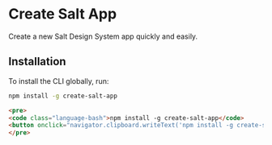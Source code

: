# Create Salt App

Create a new Salt Design System app quickly and easily.

## Installation

To install the CLI globally, run:

```bash
npm install -g create-salt-app
```

```html
<pre>
<code class="language-bash">npm install -g create-salt-app</code>
<button onclick="navigator.clipboard.writeText('npm install -g create-salt-app')">Copy</button>
</pre>
```